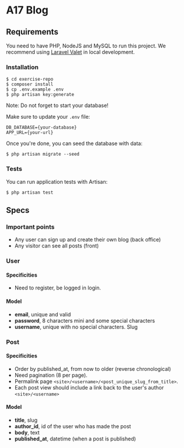 # A17 Blog
## Requirements

You need to have PHP, NodeJS and MySQL to run this project. We recommend
using [Laravel Valet](https://laravel.com/docs/8.x/valet) in local development.

### Installation

```console
$ cd exercise-repo
$ composer install
$ cp .env.example .env
$ php artisan key:generate
```

Note: Do not forget to start your database!

Make sure to update your `.env` file:

```shell
DB_DATABASE={your-database}
APP_URL={your-url}
```

Once you're done, you can seed the database with data:

```console
$ php artisan migrate --seed
```

### Tests

You can run application tests with Artisan:

```console
$ php artisan test
```

## Specs
### Important points
- Any user can sign up and create their own blog (back office)
- Any visitor can see all posts (front)

### User
#### Specificities
- Need to register, be logged in login.

#### Model
- **email**, unique and valid
- **password**, 8 characters mini and some special characters
- **username**, unique with no special characters. Slug

### Post
#### Specificities
- Order by published_at, from now to older (reverse chronological)
- Need pagination (8 per page).
- Permalink page `<site>/<username>/<post_unique_slug_from_title>`.
- Each post view should include a link back to the user's author `<site>/<username>`

#### Model
- **title**, slug
- **author_id**, id of the user who has made the post
- **body**, text
- **published_at**, datetime (when a post is published)
